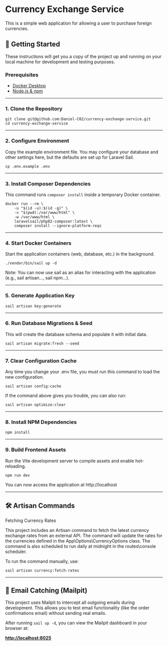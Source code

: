 # Currency Exchange Service

This is a simple web application for allowing a user to purchase foreign currencies.

## 🚀 Getting Started

These instructions will get you a copy of the project up and running on 
your local machine for development and testing purposes.

### Prerequisites

* [Docker Desktop](https://www.docker.com/products/docker-desktop/)
* [Node.js & npm](https://nodejs.org/en)

---

### 1. Clone the Repository

```shell
git clone git@github.com:Daniel-C02/currency-exchange-service.git
cd currency-exchange-service
```

---

### 2. Configure Environment
   
Copy the example environment file. You may configure your database and 
other settings here, but the defaults are set up for Laravel Sail.

```shell
cp .env.example .env
```

---

### 3. Install Composer Dependencies

This command runs `composer install` inside a temporary Docker container.

```shell
docker run --rm \
    -u "$(id -u):$(id -g)" \
    -v "$(pwd):/var/www/html" \
    -w /var/www/html \
    laravelsail/php82-composer:latest \
    composer install --ignore-platform-reqs
```

---

### 4. Start Docker Containers

Start the application containers (web, database, etc.) in the background.

```shell
./vendor/bin/sail up -d
```

Note: You can now use sail as an alias for interacting with 
the application (e.g., sail artisan..., sail npm...).

---

### 5. Generate Application Key

```shell
sail artisan key:generate
```

---

### 6. Run Database Migrations & Seed

This will create the database schema and populate it with initial data.

```shell
sail artisan migrate:fresh --seed
```

---

### 7. Clear Configuration Cache

Any time you change your .env file, you must run this command to load the new configuration.

```shell
sail artisan config:cache
```

If the command above gives you trouble, you can also run:

```shell
sail artisan optimize:clear
```

---

### 8. Install NPM Dependencies

```shell
npm install
```

---

### 9. Build Frontend Assets

Run the Vite development server to compile assets and enable hot-reloading.

```shell
npm run dev
```

You can now access the application at http://localhost

---

## 🛠️ Artisan Commands

Fetching Currency Rates

This project includes an Artisan command to fetch the latest currency exchange rates from an external API. 
The command will update the rates for the currencies defined in the App\Options\CurrencyOptions class.
The command is also scheduled to run daily at midnight in the routes\console scheduler.

To run the command manually, use:

```shell
sail artisan currency:fetch-rates
```



---

## 📧 Email Catching (Mailpit)

This project uses Mailpit to intercept all outgoing emails during development. 
This allows you to test email functionality (like the order confirmations email) without sending real emails.

After running `sail up -d`, you can view the Mailpit dashboard in your browser at:

**[http://localhost:8025](http://localhost:8025)**

